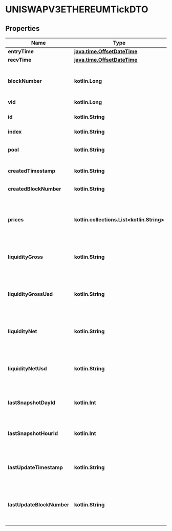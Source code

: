 
# UNISWAPV3ETHEREUMTickDTO

## Properties
Name | Type | Description | Notes
------------ | ------------- | ------------- | -------------
**entryTime** | [**java.time.OffsetDateTime**](java.time.OffsetDateTime.md) |  |  [optional]
**recvTime** | [**java.time.OffsetDateTime**](java.time.OffsetDateTime.md) |  |  [optional]
**blockNumber** | **kotlin.Long** | Number of block in which entity was recorded. |  [optional]
**vid** | **kotlin.Long** |  |  [optional]
**id** | **kotlin.String** | (pool address)-(tick index) |  [optional]
**index** | **kotlin.String** | tick index |  [optional]
**pool** | **kotlin.String** | Liquidity pool this tick belongs to |  [optional]
**createdTimestamp** | **kotlin.String** | Creation timestamp |  [optional]
**createdBlockNumber** | **kotlin.String** | Creation block number |  [optional]
**prices** | **kotlin.collections.List&lt;kotlin.String&gt;** | calculated price of token0 of tick within this pool - constant |  [optional]
**liquidityGross** | **kotlin.String** | total liquidity pool has as tick lower or upper |  [optional]
**liquidityGrossUsd** | **kotlin.String** | total liquidity in USD pool has as tick lower or upper |  [optional]
**liquidityNet** | **kotlin.String** | how much liquidity changes when tick crossed |  [optional]
**liquidityNetUsd** | **kotlin.String** | how much liquidity in USD changes when tick crossed |  [optional]
**lastSnapshotDayId** | **kotlin.Int** | Day ID of the most recent daily snapshot |  [optional]
**lastSnapshotHourId** | **kotlin.Int** | Hour ID of the most recent hourly snapshot |  [optional]
**lastUpdateTimestamp** | **kotlin.String** | Timestamp of the last time this entity was updated |  [optional]
**lastUpdateBlockNumber** | **kotlin.String** | Block number of the last time this entity was updated |  [optional]



